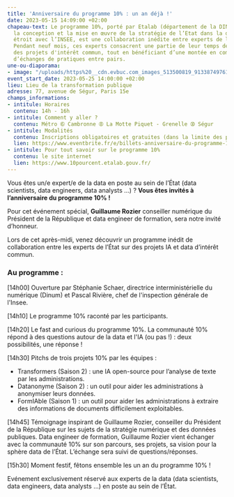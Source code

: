 ```yaml
---
title: 'Anniversaire du programme 10% : un an déjà !'
date: 2023-05-15 14:09:00 +02:00
chapeau-text: Le programme 10%, porté par Etalab (département de la DINUM qui coordonne
  la conception et la mise en œuvre de la stratégie de l’Etat dans la donnée) en lien
  étroit avec l’INSEE, est une collaboration inédite entre experts de la data de l’État.
  Pendant neuf mois, ces experts consacrent une partie de leur temps de travail à
  des projets d'intérêt commun, tout en bénéficiant d’une montée en compétence et
  d’échanges de pratiques entre pairs.
une-ou-diaporama:
- image: "/uploads/https%20__cdn.evbuc.com_images_513500819_91338749761_1_original.jpg"
event_start_date: 2023-05-25 14:00:00 +02:00
lieu: Lieu de la transformation publique
adresse: 77, avenue de Ségur, Paris 15e
champs_informations:
- intitule: Horaires
  contenu: 14h - 16h
- intitule: Comment y aller ?
  contenu: Métro ➅ Cambronne ➇ La Motte Piquet - Grenelle ➉ Ségur
- intitule: Modalités
  contenu: Inscriptions obligatoires et gratuites (dans la limite des places disponibles)
  lien: https://www.eventbrite.fr/e/billets-anniversaire-du-programme-10-un-an-635338483507
- intitule: Pour tout savoir sur le programme 10%
  contenu: le site internet
  lien: https://www.10pourcent.etalab.gouv.fr/
---
```


Vous êtes un/e expert/e de la data en poste au sein de l’État (data scientists, data engineers, data analysts ...) ? **Vous êtes invités à l’anniversaire du programme 10% !**

Pour cet événement spécial, **Guillaume Rozier** conseiller numérique du Président de la République et data engineer de formation, sera notre invité d’honneur.

Lors de cet après-midi, venez découvrir un programme inédit de collaboration entre les experts de l’État sur des projets IA et data d’intérêt commun.

### Au programme :

[14h00] Ouverture par Stéphanie Schaer, directrice interministérielle du numérique (Dinum) et Pascal Rivière, chef de l'inspection générale de l'Insee. 

[14h10] Le programme 10% raconté par les participants. 

[14h20] Le fast and curious du programme 10%. La communauté 10% répond à des questions autour de la data et l'IA (ou pas !) : deux possibilités, une réponse !

[14h30] Pitchs de trois projets 10% par les équipes :
* Transformers (Saison 2) : une IA open-source pour l’analyse de texte par les administrations.
* Datanonyme (Saison 2) : un outil pour aider les administrations à anonymiser leurs données.
* FormIAble (Saison 1) : un outil pour aider les administrations à extraire des informations de documents difficilement exploitables. 

[14h45] Témoignage inspirant de Guillaume Rozier, conseiller du Président de la République sur les sujets de la stratégie numérique et des données publiques. Data engineer de formation, Guillaume Rozier vient échanger avec la communauté 10% sur son parcours, ses projets, sa vision pour la sphère data de l’État. L’échange sera suivi de questions/réponses.  

[15h30] Moment festif, fêtons ensemble les un an du programme 10% !

Evénement exclusivement réservé aux experts de la data (data scientists, data engineers, data analysts ...) en poste au sein de l’État.